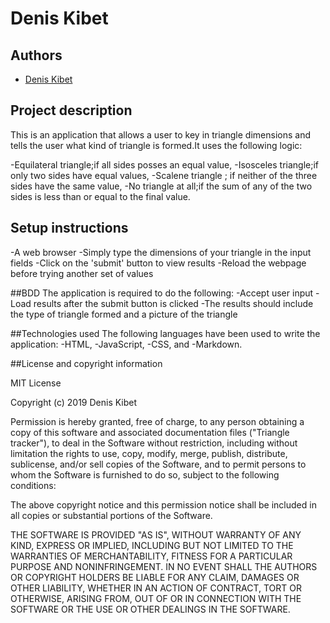 # Denis Kibet

## Authors
- [Denis Kibet](https://github.com/Kibet1816)

## Project description
This is an application that allows a user to key in triangle dimensions and tells the user what kind of triangle is formed.It uses the following logic:

-Equilateral triangle;if all sides posses an equal value,
-Isosceles triangle;if only two sides have equal values,
-Scalene triangle ; if neither of the three sides have the same value,
-No triangle at all;if the sum of any of the two sides is less than or equal to the final value.
 
## Setup instructions
-A web browser
-Simply type the dimensions of your triangle in the input fields
-Click on the 'submit' button to view results
-Reload the webpage before trying another set of values

##BDD
The application is required to do the following:
-Accept user input
-Load results after the submit button is clicked
-The results should include the type of triangle formed and a picture of the triangle

##Technologies used
The following languages have been used to write the application:
-HTML,
-JavaScript,
-CSS, and
-Markdown.

##License and copyright information

MIT License

Copyright (c) 2019 Denis Kibet

Permission is hereby granted, free of charge, to any person obtaining a copy
of this software and associated documentation files ("Triangle tracker"), to deal
in the Software without restriction, including without limitation the rights
to use, copy, modify, merge, publish, distribute, sublicense, and/or sell
copies of the Software, and to permit persons to whom the Software is
furnished to do so, subject to the following conditions:

The above copyright notice and this permission notice shall be included in all
copies or substantial portions of the Software.

THE SOFTWARE IS PROVIDED "AS IS", WITHOUT WARRANTY OF ANY KIND, EXPRESS OR
IMPLIED, INCLUDING BUT NOT LIMITED TO THE WARRANTIES OF MERCHANTABILITY,
FITNESS FOR A PARTICULAR PURPOSE AND NONINFRINGEMENT. IN NO EVENT SHALL THE
AUTHORS OR COPYRIGHT HOLDERS BE LIABLE FOR ANY CLAIM, DAMAGES OR OTHER
LIABILITY, WHETHER IN AN ACTION OF CONTRACT, TORT OR OTHERWISE, ARISING FROM,
OUT OF OR IN CONNECTION WITH THE SOFTWARE OR THE USE OR OTHER DEALINGS IN THE
SOFTWARE.
